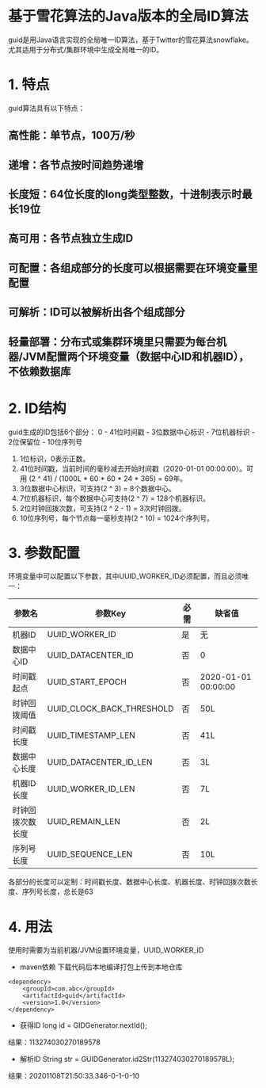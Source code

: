 基于雪花算法的Java版本的全局ID算法
===
guid是用Java语言实现的全局唯一ID算法，基于Twitter的雪花算法snowflake。
尤其适用于分布式/集群环境中生成全局唯一的ID。

# 1. 特点
guid算法具有以下特点：
## 高性能：单节点，100万/秒
## 递增：各节点按时间趋势递增
## 长度短：64位长度的long类型整数，十进制表示时最长19位
## 高可用：各节点独立生成ID
## 可配置：各组成部分的长度可以根据需要在环境变量里配置
## 可解析：ID可以被解析出各个组成部分
## 轻量部署：分布式或集群环境里只需要为每台机器/JVM配置两个环境变量（数据中心ID和机器ID），不依赖数据库

# 2. ID结构
guid生成的ID包括6个部分：
0 - 41位时间戳 - 3位数据中心标识 - 7位机器标识 - 2位保留位 - 10位序列号
1. 1位标识，0表示正数。
2. 41位时间戳，当前时间的毫秒减去开始时间戳（2020-01-01 00:00:00）。可用 (2 ^ 41) / (1000L * 60 * 60 * 24 * 365) = 69年。
3. 3位数据中心标识，可支持(2 ^ 3) = 8个数据中心。
4. 7位机器标识，每个数据中心可支持(2 ^ 7) = 128个机器标识。
5. 2位时钟回拨次数，可支持(2 ^ 2 - 1) = 3次时钟回拨。
6. 10位序列号，每个节点每一毫秒支持(2 ^ 10) = 1024个序列号。

# 3. 参数配置
环境变量中可以配置以下参数，其中UUID_WORKER_ID必须配置，而且必须唯一：

|参数名|参数Key|必需|缺省值|
|----|----|----|----|
|机器ID|UUID_WORKER_ID|是|无|
|数据中心ID|UUID_DATACENTER_ID|否|0|
|时间戳起点|UUID_START_EPOCH|否|2020-01-01 00:00:00|
|时钟回拨阈值|UUID_CLOCK_BACK_THRESHOLD|否|50L|
|时间戳长度|UUID_TIMESTAMP_LEN|否|41L|
|数据中心长度|UUID_DATACENTER_ID_LEN|否|3L|
|机器ID长度|UUID_WORKER_ID_LEN|否|7L|
|时钟回拨次数长度|UUID_REMAIN_LEN|否|2L|
|序列号长度|UUID_SEQUENCE_LEN|否|10L|

各部分的长度可以定制：时间戳长度、数据中心长度、机器长度、时钟回拨次数长度、序列号长度，总长是63

# 4. 用法
使用时需要为当前机器/JVM设置环境变量，UUID_WORKER_ID

* maven依赖
下载代码后本地编译打包上传到本地仓库
```
<dependency>
    <groupId>com.abc</groupId>
    <artifactId>guid</artifactId>
    <version>1.0</version>
</dependency>
```

* 获得ID
long id = GIDGenerator.nextId();

结果：113274030270189578
* 解析ID
String str = GUIDGenerator.id2Str(113274030270189578L);

结果：20201108T21:50:33.346-0-1-0-10

